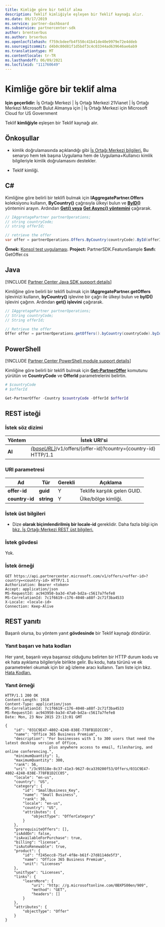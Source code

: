 ```yaml
---
title: Kimliğe göre bir teklif alma
description: Teklif kimliğiyle eşleşen bir Teklif kaynağı alır.
ms.date: 09/17/2019
ms.service: partner-dashboard
ms.subservice: partnercenter-sdk
author: brentserbus
ms.author: brserbus
ms.openlocfilehash: f759cbdeefb4f550c41b41de40e9979e72e4ddeb
ms.sourcegitcommit: d4b0c80d81f1d5bdf3c4c03344ad639646ae6ab9
ms.translationtype: MT
ms.contentlocale: tr-TR
ms.lasthandoff: 06/09/2021
ms.locfileid: "111760649"
---
```

# <a name="get-an-offer-by-id"></a>Kimliğe göre bir teklif alma

**Için geçerlidir:** İş Ortağı Merkezi | İş Ortağı Merkezi 21Vianet | İş Ortağı Merkezi Microsoft Bulut Almanya için | İş Ortağı Merkezi için Microsoft Cloud for US Government

Teklif **kimliğiyle** eşleşen bir Teklif kaynağı alır.

## <a name="prerequisites"></a>Önkoşullar

- kimlik doğrulamasında açıklandığı gibi [İş Ortağı Merkezi bilgileri.](partner-center-authentication.md) Bu senaryo hem tek başına Uygulama hem de Uygulama+Kullanıcı kimlik bilgileriyle kimlik doğrulamasını destekler.

- Teklif kimliği.

## <a name="c"></a>C\#

Kimliğine göre belirli bir teklifi bulmak için **IAggregatePartner.Offers** koleksiyonu kullanın, **ByCountry()** çağrısıyla ülkeyi bulun ve [**ByID()**](/dotnet/api/microsoft.store.partnercenter.offers.ioffercollection.byid) yöntemini arayın. Ardından [**Get() veya**](/dotnet/api/microsoft.store.partnercenter.offers.ioffercollection.get) [**Get Async() yöntemini**](/dotnet/api/microsoft.store.partnercenter.offers.ioffercollection.getasync) çağırarak.

```csharp
// IAggretagePartner partnerOperations;
// string countryCode;
// string offerId;

// retrieve the offer
var offer = partnerOperations.Offers.ByCountry(countryCode).ById(offerId).Get();
```

**Örnek:** [Konsol test uygulaması](console-test-app.md). **Project:** PartnerSDK.FeatureSample **Sınıfı**: GetOffer.cs

## <a name="java"></a>Java

[!INCLUDE [Partner Center Java SDK support details](../includes/java-sdk-support.md)]

Kimliğine göre belirli bir teklifi bulmak için **IAggregatePartner.getOffers** işlevinizi kullanın, **byCountry()** işlevine bir çağrı ile ülkeyi bulun ve **byID()** işlevini çağırın. Ardından **get() işlevini** çağırarak.

```java
// IAggretagePartner partnerOperations;
// String countryCode;
// String offerId;

// Retrieve the offer
Offer offer = partnerOperations.getOffers().byCountry(countryCode).byId(offerId).get();
```

## <a name="powershell"></a>PowerShell

[!INCLUDE [Partner Center PowerShell module support details](../includes/powershell-module-support.md)]

Kimliğine göre belirli bir teklifi bulmak için [**Get-PartnerOffer**](https://github.com/Microsoft/Partner-Center-PowerShell/blob/master/docs/help/Get-PartnerOffer.md) komutunu yürütün ve **CountryCode** ve **OfferId** parametrelerini belirtin.

```powershell
# $countryCode
# $offerId

Get-PartnerOffer -Country $countryCode -OfferId $offerId
```

## <a name="rest-request"></a>REST isteği

### <a name="request-syntax"></a>İstek söz dizimi

| Yöntem  | İstek URI'si                                                                                    |
|---------|------------------------------------------------------------------------------------------------|
| **Al** | [*{baseURL}*](partner-center-rest-urls.md)/v1/offers/{offer-id}?country={country-id} HTTP/1.1 |

### <a name="uri-parameter"></a>URI parametresi

| Ad           | Tür       | Gerekli | Açıklama                           |
|----------------|------------|----------|---------------------------------------|
| **offer-id**   | **guid**   | Y        | Teklife karşılık gelen GUID. |
| **country-id** | **string** | Y        | Ülke/bölge kimliği.                |

### <a name="request-headers"></a>İstek üst bilgileri

- Dize **olarak biçimlendirilmiş bir locale-id** gereklidir.
Daha fazla bilgi için [bkz. İş Ortağı Merkezi REST üst bilgileri.](headers.md)

### <a name="request-body"></a>İstek gövdesi

Yok.

### <a name="request-example"></a>İstek örneği

```http
GET https://api.partnercenter.microsoft.com/v1/offers/<offer-id>?country=<country-id> HTTP/1.1
Authorization: Bearer <token>
Accept: application/json
MS-RequestId: ac943950-ba3d-47a0-bd2a-c5617a7fefe8
MS-CorrelationId: 7c1f6619-c176-4040-a88f-2c71f3ba4533
X-Locale: <locale-id>
Connection: Keep-Alive
```

## <a name="rest-response"></a>REST yanıtı

Başarılı olursa, bu yöntem yanıt **gövdesinde** bir Teklif kaynağı döndürür.

### <a name="response-success-and-error-codes"></a>Yanıt başarı ve hata kodları

Her yanıt, başarılı veya başarısız olduğunu belirten bir HTTP durum kodu ve ek hata ayıklama bilgileriyle birlikte gelir. Bu kodu, hata türünü ve ek parametreleri okumak için bir ağ izleme aracı kullanın. Tam liste için bkz. [Hata Kodları.](error-codes.md)

### <a name="response-example"></a>Yanıt örneği

```http
HTTP/1.1 200 OK
Content-Length: 1918
Content-Type: application/json
MS-CorrelationId: 7c1f6619-c176-4040-a88f-2c71f3ba4533
MS-RequestId: ac943950-ba3d-47a0-bd2a-c5617a7fefe8
Date: Mon, 23 Nov 2015 23:13:01 GMT

{
    "id": "031C9E47-4802-4248-838E-778FB1D2CC05",
    "name": "Office 365 Business Premium",
    "description": "For businesses with 1 to 300 users that need the latest desktop version of Office,
                    plus anywhere access to email, filesharing, and online conferencing.",
    "minimumQuantity": 1,
    "maximumQuantity": 300,
    "rank": 56,
    "uri": "/3c95518e-8c37-41e3-9627-0ca339200f53/Offers/031C9E47-4802-4248-838E-778FB1D2CC05",
    "locale": "en-us",
    "country": "US",
    "category": {
        "id": "SmallBusiness_Key",
        "name": "Small Business",
        "rank": 30,
        "locale": "en-us",
        "country": "US",
        "attributes": {
            "objectType": "OfferCategory"
        }
    },
    "prerequisiteOffers": [],
    "isAddOn": false,
    "isAvailableForPurchase": true,
    "billing": "license",
    "isAutoRenewable": true,
    "product": {
        "id": "f245ecc8-75af-4f8e-b61f-27d8114de5f3",
        "name": "Office 365 Business Premium",
        "unit": "Licenses"
    },
    "unitType": "Licenses",
    "links": {
        "learnMore": {
            "uri": "http: //g.microsoftonline.com/0BXPS00en/909",
            "method": "GET",
            "headers": []
        }
    },
    "attributes": {
        "objectType": "Offer"
    }
}
```
